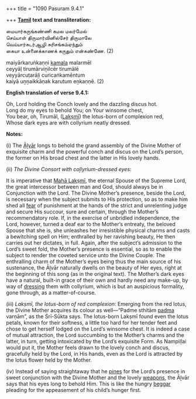 +++
title = "1090 Pasuram 9.4.1"

+++
**[Tamil](/definition/tamil#history "show Tamil definitions") text and transliteration:**

மையார்கருங்கண்ணி கமல மலர்மேல்  
செய்யாள் திருமார்வினில்சேர் திருமாலே  
வெய்யார்சுடர்ஆழி சுரிசங்கம்ஏந்தும்  
கையா உன்னைக்காணக் கருதும் என்கண்ணே. (2)

maiyārkaruṅkaṇṇi [kamala](/definition/kamala#history "show kamala definitions") malarmēl  
ceyyāḷ tirumārviṉilcēr tirumālē  
veyyārcuṭarāḻi curicaṅkamēntum  
kaiyā uṉṉaikkāṇak karutum eṉkaṇṇē. (2)

**English translation of verse 9.4.1:**

Oh, Lord holding the Conch lovely and the dazzling discus hot.  
Long do my eyes to behold You; on Your winsome chest,  
You bear, oh, Tirumāl, ([Lakṣmī](/definition/lakshmi#vaishnavism "show Lakṣmī definitions")) the lotus-born of complexion red,  
Whose dark eyes are with collyrium neatly dressed.

**Notes:**

\(i\) The [Āḻvār](/definition/aḻvar#vaishnavism "show Āḻvār definitions") longs to behold the grand assembly of the Divine Mother of exquisite charm and the powerful conch and discus on the Lord’s person, the former on His broad chest and the latter in His lovely hands.

\(ii\) *The Divine Consort with coḻlyrium-dressed eyes*:

It is imperative that [Mahā Lakṣmī](/definition/mahalakshmi#vaishnavism "show Mahā Lakṣmī definitions"), the eternal Spouse of the Supreme Lord, the great intercessor between man and God, should always be in Conjunction with the Lord. The Divine Mother’s presence, beside the Lord, is necessary when the subject submits to His protection, so as to make him shed all [fear](/definition/fear#history "show fear definitions") of punishment at the hands of the strict and unrelenting judge and secure His succour, sure and certain, through the Mother’s recommendatory role. If, in the exercise of unbridled independence, the Lord, however, turned a deaf ear to the Mother’s entreaty, the beloved Spouse that she is, she unleashes her irresistible physical charms and casts a bewitching spell on Him; enthralled by her ravishing beauty, He then carries out her dictates, in full. Again, after the subject’s admission to the Lord’s sweet fold, the Mother’s presence is essential, so as to enable the subject to render the coveted service unto the Divine Couple. The enthralling charm of the Mother’s eyes being thus the main source of his sustenance, the Āḻvār naturally dwells on the beauty of Her eyes, right at the beginning of this song (as in the original text). The Mother’s dark eyes have a natural, built-in grace of their own and hardly need any make-up, by way of [dressing](/definition/dressing#history "show dressing definitions") them with collyrium, which is but an auspicious formality, gone through, as a matter-of-course.

\(iii\) *Lakṣmī, the lotus-born of red complexion*: Emerging from the red lotus, the Divine Mother acquires its colour as well—“Padme sthitām [padma](/definition/padma#vaishnavism "show padma definitions") varṇām”, as the Śrī-Sūkta says. The lotus-born Lakṣmī found even the lotus petals, known for their softness, a little too hard for her tender feet and chose to get herself lodged on the Lord’s winsome chest. It is indeed a case of mutual attraction, the Lord succumbing to the Mother’s charms and the latter, in turn, getting intoxicated by the Lord’s exquisite Form. As Nampiḷḷai would put it, the Mother feels drawn to the lovely conch and discus, gracefully held by the Lord, in His hands, even as the Lord is attracted by the lotus flower held by the Mother.

\(iv\) Instead of saying straightaway that he [pines](/definition/pine#history "show pines definitions") for the Lord’s presence in sweet conjunction with the Divine Mother and the lovely [weapons](/definition/weapon#history "show weapons definitions"), the Āḻvār says that his eyes long to behold Him. This is like the hungry [beggar](/definition/beggar#history "show beggar definitions") pleading for the appeasement of his child’s hunger first.


